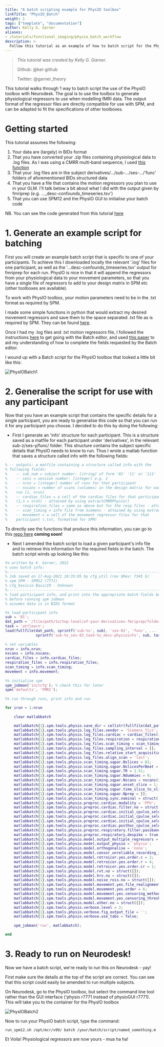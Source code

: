 ```yaml
---
title: "A batch scripting example for PhysIO toolbox"
linkTitle: "PhysIO_Batch"
weight: 1
tags: ["template", "documentation"]
author: Kelly G. Garner
aliases:
- /tutorials/functional_imaging/physio_batch_workflow
description: > 
  Follow this tutorial as an example of how to batch script for the PhysIO toolbox using Neurodesk.
---
```


> _This tutorial was created by Kelly G. Garner._ 
>
> Github: @kel-github
>
> Twitter: @garner_theory
>

This tutorial walks through 1 way to batch script the use of the PhysIO toolbox with Neurodesk.
The goal is to use the toolbox to generate physiological regressors to use when modelling fMRI data. 
The output format of the regressor files are directly compatible for use with SPM, and can be adapted to fit the specifications of other toolboxes. <p>

# Getting started

This tutorial assumes the following:
1. Your data are (largely) in BIDs format
2. That you have converted your .zip files containing physiological data to .log files. As I was
using a CMRR multi-band sequence, I used [this function](https://github.com/CMRR-C2P/MB/blob/master/readCMRRPhysio.m) 
3. That your .log files are in the subject derivatives/.../sub-.../ses-.../'func' folders of aforementioned BIDs structured data
4. That you have a file that contains the motion regressors you plan to use in your GLM. I'll talk below a bit about what I did with the output given by fmriprep (e.g. ..._desc-confounds_timeseries.tsv')
5. That you can use SPM12 and the PhysIO GUI to initialise your batch code

NB. You can see the code generated from this tutorial [here](https://github.com/kel-github/imaging_cert_value_7T_pipeline/tree/master/physiol_regress) <p> 

# 1. Generate an example script for batching

First you will create an example batch script that is specific to one of your participants. To achieve this I downloaded locally the relevant '.log' files for one participant, as well as the '...desc-confounds_timeseries.tsv' output for fmriprep for each run. PhysIO is nice in that it will append the regressors from your physiological data to your movement parameters, so that you have a single file of regressors to add to your design matrix in SPM etc (other toolboxes are available). <p> 

To work with PhysIO toolbox, your motion parameters need to be in the .txt format as required by SPM.  

I made some simple functions in python that would extract my desired movement regressors and save them to the space separated .txt file as is required by SPM. They can be found [here](https://github.com/kel-github/imaging_cert_value_7T_pipeline/tree/master/physiol_regress/get_movement_regressors).

Once I had my .log files and .txt motion regressors file, I followed the instructions [here](https://gitlab.ethz.ch/physio/physio-doc/-/wikis/QUICKSTART) to get going with the Batch editor, and used [this paper](https://www.sciencedirect.com/science/article/pii/S016502701630259X) to aid my understanding of how to complete the fields requested by the Batch editor. 

I wound up with a Batch script for the PhysIO toolbox that looked a little bit like this: 

![PhysIOBatch1](/PhysIO_Batch/PhysIOBatch1.png 'PhysIOBatch1') <!-- ![filename without extension](/subfolder_name/filename.png '[filename without extension')  -->

# 2. Generalise the script for use with any participant

Now that you have an example script that contains the specific details for a single participant, you are ready to generalise this code so that you can run it for any participant you choose. I decided to do this by doing the following:

- First I generate an 'info' structure for each participant. This is a structure saved as a matfile for each participant under 'derivatives', in the relevant sub-z/ses-y/func/ folder. This structure contains the subject specific details that PhysIO needs to know to run. Thus I wrote a matlab function that saves a structure called info with the following fields:

```Matlab
% -- outputs: a matfile containing a structure called info with the
% following fields:
%    -- sub_num = subject number: [string] of form '01' '11' or '111'
%    -- sess = session number: [integer] e.g. 2
%    -- nrun = [integer] number of runs for that participant
%    -- nscans = number of scans (volumes) in the design matrix for each
%    run [1, nrun]
%    -- cardiac_files = a cell of the cardiac files for that participant
%    (1,n = nrun) - attained by using extractCMRRPhysio()
%    -- respiration_files = same as above but for the resp files - attained by using extractCMRRPhysio()
%    -- scan_timing = info file from Siemens - attained by using extractCMRRPhysio()
%    -- movement = a cell of the movement regressor files for that
%    participant (.txt, formatted for SPM)
```
To directly see the functions that produce this information, you can go to this [repo here](https://github.com/kel-github/imaging_cert_value_7T_pipeline/tree/master/physiol_regress) **coming soon!**

- Next I amended the batch script to load a given participant's info file and to retrieve this information for the required fields in the batch. The batch script winds up looking like this:

```Matlab
%% written by K. Garner, 2022
% uses batch info:
%-----------------------------------------------------------------------
% Job saved on 17-Aug-2021 10:35:05 by cfg_util (rev $Rev: 7345 $)
% spm SPM - SPM12 (7771)
% cfg_basicio BasicIO - Unknown
%-----------------------------------------------------------------------
% load participant info, and print into the appropriate batch fields below
% before running spm jobman
% assumes data is in BIDS format

%% load participant info
sub = '01';
dat_path = '/file/path/to/top-level/of-your-derivatives-fmriprep/folder';
task = 'attlearn';
load(fullfile(dat_path, sprintf('sub-%s', sub), 'ses-02', 'func', ...
              sprintf('sub-%s_ses-02_task-%s_desc-physioinfo', sub, task)))
          
% set variables
nrun = info.nrun;
nscans = info.nscans;
cardiac_files = info.cardiac_files;
respiration_files = info.respiration_files;
scan_timing = info.scan_timing;
movement = info.movement;
          
%% initialise spm
spm_jobman('initcfg'); % check this for later
spm('defaults', 'FMRI');
          
%% run through runs, print info and run 

for irun = 1:nrun
    
    clear matlabbatch

    matlabbatch{1}.spm.tools.physio.save_dir = cellstr(fullfile(dat_path, sprintf('sub-%s', sub), 'ses-02', 'func')); % 1
    matlabbatch{1}.spm.tools.physio.log_files.vendor = 'Siemens_Tics';
    matlabbatch{1}.spm.tools.physio.log_files.cardiac = cardiac_files(irun); % 2
    matlabbatch{1}.spm.tools.physio.log_files.respiration = respiration_files(irun); % 3
    matlabbatch{1}.spm.tools.physio.log_files.scan_timing = scan_timing(irun); % 4
    matlabbatch{1}.spm.tools.physio.log_files.sampling_interval = [];
    matlabbatch{1}.spm.tools.physio.log_files.relative_start_acquisition = 0;
    matlabbatch{1}.spm.tools.physio.log_files.align_scan = 'last';
    matlabbatch{1}.spm.tools.physio.scan_timing.sqpar.Nslices = 81;
    matlabbatch{1}.spm.tools.physio.scan_timing.sqpar.NslicesPerBeat = [];
    matlabbatch{1}.spm.tools.physio.scan_timing.sqpar.TR = 1.51;
    matlabbatch{1}.spm.tools.physio.scan_timing.sqpar.Ndummies = 0;
    matlabbatch{1}.spm.tools.physio.scan_timing.sqpar.Nscans = nscans(irun); % 5
    matlabbatch{1}.spm.tools.physio.scan_timing.sqpar.onset_slice = 1; 
    matlabbatch{1}.spm.tools.physio.scan_timing.sqpar.time_slice_to_slice = [];
    matlabbatch{1}.spm.tools.physio.scan_timing.sqpar.Nprep = [];
    matlabbatch{1}.spm.tools.physio.scan_timing.sync.nominal = struct([]);
    matlabbatch{1}.spm.tools.physio.preproc.cardiac.modality = 'PPU';
    matlabbatch{1}.spm.tools.physio.preproc.cardiac.filter.no = struct([]);
    matlabbatch{1}.spm.tools.physio.preproc.cardiac.initial_cpulse_select.auto_template.min = 0.4;
    matlabbatch{1}.spm.tools.physio.preproc.cardiac.initial_cpulse_select.auto_template.file = 'initial_cpulse_kRpeakfile.mat';
    matlabbatch{1}.spm.tools.physio.preproc.cardiac.initial_cpulse_select.auto_template.max_heart_rate_bpm = 90;
    matlabbatch{1}.spm.tools.physio.preproc.cardiac.posthoc_cpulse_select.off = struct([]);
    matlabbatch{1}.spm.tools.physio.preproc.respiratory.filter.passband = [0.01 2];
    matlabbatch{1}.spm.tools.physio.preproc.respiratory.despike = true;
    matlabbatch{1}.spm.tools.physio.model.output_multiple_regressors = 'mregress.txt'; 
    matlabbatch{1}.spm.tools.physio.model.output_physio = 'physio'; 
    matlabbatch{1}.spm.tools.physio.model.orthogonalise = 'none';
    matlabbatch{1}.spm.tools.physio.model.censor_unreliable_recording_intervals = true; %false; 
    matlabbatch{1}.spm.tools.physio.model.retroicor.yes.order.c = 3;
    matlabbatch{1}.spm.tools.physio.model.retroicor.yes.order.r = 4;
    matlabbatch{1}.spm.tools.physio.model.retroicor.yes.order.cr = 1;
    matlabbatch{1}.spm.tools.physio.model.rvt.no = struct([]);
    matlabbatch{1}.spm.tools.physio.model.hrv.no = struct([]);
    matlabbatch{1}.spm.tools.physio.model.noise_rois.no = struct([]);
    matlabbatch{1}.spm.tools.physio.model.movement.yes.file_realignment_parameters = {fullfile(dat_path, sprintf('sub-%s', sub), 'ses-02', 'func', sprintf('sub-%s_ses-02_task-%s_run-%d_desc-motion_timeseries.txt', sub, task, irun))}; %8
    matlabbatch{1}.spm.tools.physio.model.movement.yes.order = 6;
    matlabbatch{1}.spm.tools.physio.model.movement.yes.censoring_method = 'FD';
    matlabbatch{1}.spm.tools.physio.model.movement.yes.censoring_threshold = 0.5;
    matlabbatch{1}.spm.tools.physio.model.other.no = struct([]);
    matlabbatch{1}.spm.tools.physio.verbose.level = 2;
    matlabbatch{1}.spm.tools.physio.verbose.fig_output_file = '';
    matlabbatch{1}.spm.tools.physio.verbose.use_tabs = false;
    
    spm_jobman('run', matlabbatch);

end
```

# 3. Ready to run on Neurodesk!

Now we have a batch script, we're ready to run this on Neurodesk - yay! <p>

First make sure the details at the top of the script are correct. You can see that this script could easily be amended to run multiple subjects.

On Neurodesk, go to the PhysIO toolbox, but select the command line tool rather than the GUI interface ('physio r7771 instead of physioGUI r7771). This will take you to the container for the PhysIO toolbox <p>

![PhysIOBatch2](/PhysIO_Batch/PhysIOBatch2.png 'PhysIOBatch2') <!-- ![filename without extension](/subfolder_name/filename.png '[filename without extension')  -->

Now to run your PhysIO batch script, type the command:

```
run_spm12.sh /opt/mcr/v99/ batch /your/batch/script/named_something.m

```

Et Voila! Physiological regressors are now yours - mua ha ha!


